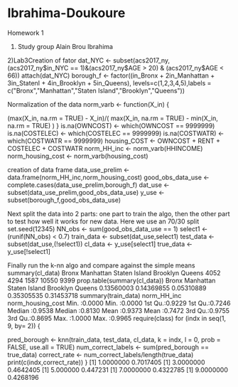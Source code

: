 # Ibrahima-Doukoure
Homework 1

1) Study group
Alain Brou
Ibrahima

2)Lab3Creation of fator
dat_NYC <- subset(acs2017_ny, (acs2017_ny$in_NYC == 1)&(acs2017_ny$AGE > 20) & (acs2017_ny$AGE < 66)) attach(dat_NYC) borough_f <- factor((in_Bronx + 2in_Manhattan + 3in_StatenI + 4in_Brooklyn + 5in_Queens), levels=c(1,2,3,4,5),labels = c("Bronx","Manhattan","Staten Island","Brooklyn","Queens"))

Normalization of the data
norm_varb <- function(X_in) {

(max(X_in, na.rm = TRUE) - X_in)/( max(X_in, na.rm = TRUE) - min(X_in, na.rm = TRUE) )
}
is.na(OWNCOST) <- which(OWNCOST == 9999999) is.na(COSTELEC) <- which(COSTELEC == 9999999) is.na(COSTWATR) <- which(COSTWATR == 9999999) housing_COST <- OWNCOST + RENT + COSTELEC + COSTWATR norm_HH_inc <- norm_varb(HHINCOME) norm_housing_cost <- norm_varb(housing_cost)

creation of data frame
data_use_prelim <- data.frame(norm_HH_inc,norm_housing_cost) good_obs_data_use <- complete.cases(data_use_prelim,borough_f) dat_use <- subset(data_use_prelim,good_obs_data_use) y_use <- subset(borough_f,good_obs_data_use)

Next split the data into 2 parts: one part to train the algo, then the other part to test how well it works for new data. Here we use an 70/30 split
set.seed(12345) NN_obs <- sum(good_obs_data_use == 1) select1 <- (runif(NN_obs) < 0.7) train_data <- subset(dat_use,select1) test_data <- subset(dat_use,(!select1)) cl_data <- y_use[select1] true_data <- y_use[!select1]

Finally run the k-nn algo and compare against the simple means
summary(cl_data) Bronx Manhattan Staten Island Brooklyn Queens 4052 4294 1587 10550 9399 prop.table(summary(cl_data)) Bronx Manhattan Staten Island Brooklyn Queens 0.13560003 0.14369855 0.05310889 0.35305535 0.31453718 summary(train_data) norm_HH_inc norm_housing_cost Min. :0.0000 Min. :0.0000
1st Qu.:0.9229 1st Qu.:0.7246
Median :0.9538 Median :0.8130
Mean :0.9373 Mean :0.7472
3rd Qu.:0.9755 3rd Qu.:0.8695
Max. :1.0000 Max. :0.9965
require(class) for (indx in seq(1, 9, by= 2)) {

pred_borough <- knn(train_data, test_data, cl_data, k = indx, l = 0, prob = FALSE, use.all = TRUE)
num_correct_labels <- sum(pred_borough == true_data)
correct_rate <- num_correct_labels/length(true_data)
print(c(indx,correct_rate))
} [1] 1.0000000 0.7017405 [1] 3.0000000 0.4642405 [1] 5.000000 0.447231 [1] 7.0000000 0.4322785 [1] 9.0000000 0.4268196


